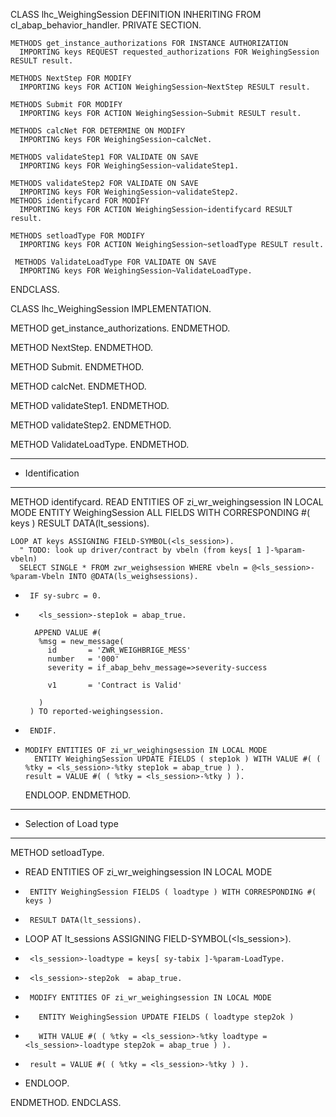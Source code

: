 CLASS lhc_WeighingSession DEFINITION INHERITING FROM cl_abap_behavior_handler.
  PRIVATE SECTION.

    METHODS get_instance_authorizations FOR INSTANCE AUTHORIZATION
      IMPORTING keys REQUEST requested_authorizations FOR WeighingSession RESULT result.

    METHODS NextStep FOR MODIFY
      IMPORTING keys FOR ACTION WeighingSession~NextStep RESULT result.

    METHODS Submit FOR MODIFY
      IMPORTING keys FOR ACTION WeighingSession~Submit RESULT result.

    METHODS calcNet FOR DETERMINE ON MODIFY
      IMPORTING keys FOR WeighingSession~calcNet.

    METHODS validateStep1 FOR VALIDATE ON SAVE
      IMPORTING keys FOR WeighingSession~validateStep1.

    METHODS validateStep2 FOR VALIDATE ON SAVE
      IMPORTING keys FOR WeighingSession~validateStep2.
    METHODS identifycard FOR MODIFY
      IMPORTING keys FOR ACTION WeighingSession~identifycard RESULT result.

    METHODS setloadType FOR MODIFY
      IMPORTING keys FOR ACTION WeighingSession~setloadType RESULT result.

     METHODS ValidateLoadType FOR VALIDATE ON SAVE
      IMPORTING keys FOR WeighingSession~ValidateLoadType.

ENDCLASS.

CLASS lhc_WeighingSession IMPLEMENTATION.

  METHOD get_instance_authorizations.
  ENDMETHOD.

  METHOD NextStep.
  ENDMETHOD.

  METHOD Submit.
  ENDMETHOD.

  METHOD calcNet.
  ENDMETHOD.

  METHOD validateStep1.
  ENDMETHOD.

  METHOD validateStep2.
  ENDMETHOD.

  METHOD ValidateLoadType.
  ENDMETHOD.

***********************************************************************************************************************
* Identification
***********************************************************************************************************************
  METHOD identifycard.
    READ ENTITIES OF zi_wr_weighingsession IN LOCAL MODE
     ENTITY WeighingSession
     ALL FIELDS WITH CORRESPONDING #( keys ) RESULT DATA(lt_sessions).

    LOOP AT keys ASSIGNING FIELD-SYMBOL(<ls_session>).
      " TODO: look up driver/contract by vbeln (from keys[ 1 ]-%param-vbeln)
      SELECT SINGLE * FROM zwr_weighsession WHERE vbeln = @<ls_session>-%param-Vbeln INTO @DATA(ls_weighsessions).


*      IF sy-subrc = 0.
*        <ls_session>-step1ok = abap_true.

        APPEND VALUE #(
         %msg = new_message(
           id       = 'ZWR_WEIGHBRIGE_MESS'
           number   = '000'
           severity = if_abap_behv_message=>severity-success

           v1       = 'Contract is Valid'

         )
       ) TO reported-weighingsession.

*      ENDIF.
*
      MODIFY ENTITIES OF zi_wr_weighingsession IN LOCAL MODE
        ENTITY WeighingSession UPDATE FIELDS ( step1ok ) WITH VALUE #( ( %tky = <ls_session>-%tky step1ok = abap_true ) ).
      result = VALUE #( ( %tky = <ls_session>-%tky ) ).
    ENDLOOP.
  ENDMETHOD.

***********************************************************************************************************************
* Selection of Load type
***********************************************************************************************************************
  METHOD setloadType.

*   READ ENTITIES OF zi_wr_weighingsession IN LOCAL MODE
*      ENTITY WeighingSession FIELDS ( loadtype ) WITH CORRESPONDING #( keys )
*      RESULT DATA(lt_sessions).
*    LOOP AT lt_sessions ASSIGNING FIELD-SYMBOL(<ls_session>).
*      <ls_session>-loadtype = keys[ sy-tabix ]-%param-LoadType.
*      <ls_session>-step2ok  = abap_true.
*      MODIFY ENTITIES OF zi_wr_weighingsession IN LOCAL MODE
*        ENTITY WeighingSession UPDATE FIELDS ( loadtype step2ok )
*        WITH VALUE #( ( %tky = <ls_session>-%tky loadtype = <ls_session>-loadtype step2ok = abap_true ) ).
*      result = VALUE #( ( %tky = <ls_session>-%tky ) ).
*    ENDLOOP.

  ENDMETHOD.
ENDCLASS.
